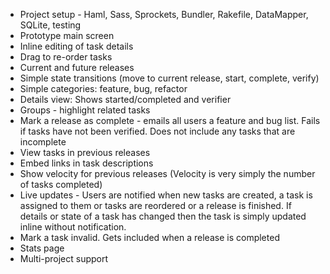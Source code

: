 * Project setup - Haml, Sass, Sprockets, Bundler, Rakefile, DataMapper, SQLite, testing
* Prototype main screen
* Inline editing of task details
* Drag to re-order tasks
* Current and future releases
* Simple state transitions (move to current release, start, complete, verify)
* Simple categories: feature, bug, refactor
* Details view: Shows started/completed and verifier
* Groups - highlight related tasks
* Mark a release as complete - emails all users a feature and bug list. Fails if tasks have not been verified. Does not include any tasks that are incomplete
* View tasks in previous releases
* Embed links in task descriptions
* Show velocity for previous releases (Velocity is very simply the number of tasks completed)
* Live updates - Users are notified when new tasks are created, a task is assigned to them or tasks are reordered or a release is finished. If details or state of a task has changed then the task is simply updated inline without notification.
* Mark a task invalid. Gets included when a release is completed
* Stats page
* Multi-project support
